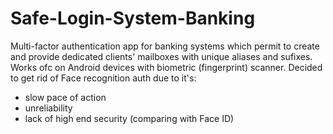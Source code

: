 # Safe-Login-System-Banking
Multi-factor authentication app for banking systems which permit to create and provide dedicated clients' mailboxes with unique aliases and sufixes.
Works ofc on Android devices with biometric (fingerprint) scanner. Decided to get rid of Face recognition auth due to it's:
- slow pace of action
- unreliability
- lack of high end security (comparing with Face ID)
